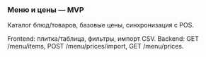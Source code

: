 ### Меню и цены — MVP

Каталог блюд/товаров, базовые цены, синхронизация с POS.

Frontend: плитка/таблица, фильтры, импорт CSV.
Backend: GET /menu/items, POST /menu/prices/import, GET /menu/prices.

